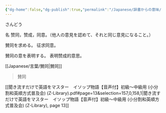 ```yaml
---
{"dg-home":false,"dg-publish":true,"permalink":"/Japanese/辞書からの意味/賛同/","dgPassFrontmatter":true}
---
```



さんどう

名
赞同，赞成，同意。（他人の意見を認めて、それと同じ意見になること。）

賛同を求める。
征求同意。

賛同の意を表明する。
表明赞成的意思。

[[Japanese/言葉/賛同\|賛同]]

> 賛同

[[聞き流すだけで英語をマスター　イソップ物語【音声付】初級～中級用 (小分割和英順方式普及会) (Z-Library).pdf#page=13&selection=157,0,158,1|聞き流すだけで英語をマスター　イソップ物語【音声付】初級～中級用 (小分割和英順方式普及会) (Z-Library), page 13]]

